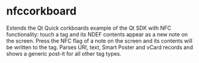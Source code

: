 nfccorkboard
============

Extends the Qt Quick corkboards example of the Qt SDK with NFC functionality: touch a tag and its NDEF contents appear as a new note on the screen. Press the NFC flag of a note on the screen and its contents will be written to the tag. Parses URI, text, Smart Poster and vCard records and shows a generic post-it for all other tag types.
